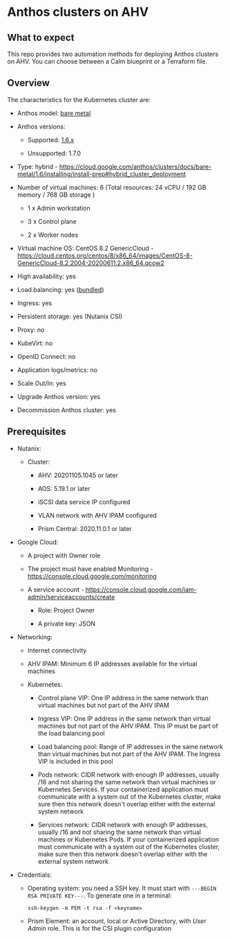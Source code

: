 # Anthos clusters on AHV

## What to expect

This repo provides two automation methods for deploying Anthos clusters on AHV. You can choose between a Calm blueprint or a Terraform file.

## Overview

The characteristics for the Kubernetes cluster are:

* Anthos model: [bare metal](https://cloud.google.com/anthos/clusters/docs/bare-metal/1.6/concepts/about-bare-metal)

* Anthos versions:

  * Supported: [1.6.x](https://cloud.google.com/anthos/docs/resources/partner-platforms#nutanix)

  * Unsupported: 1.7.0

* Type: hybrid - <https://cloud.google.com/anthos/clusters/docs/bare-metal/1.6/installing/install-prep#hybrid_cluster_deployment>

* Number of virtual machines: 6 (Total resources: 24 vCPU / 192 GB memory / 768 GB storage )

  * 1 x Admin workstation

  * 3 x Control plane

  * 2 x Worker nodes

* Virtual machine OS: CentOS 8.2 GenericCloud - <https://cloud.centos.org/centos/8/x86_64/images/CentOS-8-GenericCloud-8.2.2004-20200611.2.x86_64.qcow2>

* High availability: yes

* Load balancing: yes ([bundled](https://cloud.google.com/anthos/clusters/docs/bare-metal/1.6/installing/load-balance))

* Ingress: yes

* Persistent storage: yes (Nutanix CSI)

* Proxy: no

* KubeVirt: no

* OpenID Connect: no

* Application logs/metrics: no

* Scale Out/In: yes

* Upgrade Anthos version: yes

* Decommission Anthos cluster: yes

## Prerequisites

* Nutanix:

  * Cluster:

    * AHV: 20201105.1045 or later

    * AOS: 5.19.1 or later

    * iSCSI data service IP configured

    * VLAN network with AHV IPAM configured

    * Prism Central: 2020.11.0.1 or later

* Google Cloud:

  * A project with Owner role

  * The project must have enabled Monitoring - <https://console.cloud.google.com/monitoring>

  * A service account - <https://console.cloud.google.com/iam-admin/serviceaccounts/create>

    * Role: Project Owner

    * A private key: JSON

* Networking:

  * Internet connectivity

  * AHV IPAM: Minimum 6 IP addresses available for the virtual machines

  * Kubernetes:

    * Control plane VIP: One IP address in the same network than virtual machines but not part of the AHV IPAM

    * Ingress VIP: One IP address in the same network than virtual machines but not part of the AHV IPAM. This IP must be part of the load balancing pool

    * Load balancing pool: Range of IP addresses in the same network than virtual machines but not part of the AHV IPAM. The Ingress VIP is included in this pool

    * Pods network: CIDR network with enough IP addresses, usually /16 and not sharing the same network than virtual machines or Kubernetes Services. If your containerized application must communicate with a system out of the Kubernetes cluster, make sure then this network doesn't overlap either with the external system network

    * Services network: CIDR network with enough IP addresses, usually /16 and not sharing the same network than virtual machines or Kubernetes Pods. If your containerized application must communicate with a system out of the Kubernetes cluster, make sure then this network doesn't overlap either with the external system network

* Credentials:

  * Operating system: you need a SSH key. It must start with `---BEGIN RSA PRIVATE KEY---`. To generate one in a terminal:

    ```console
    ssh-keygen -m PEM -t rsa -f <keyname>
    ```

  * Prism Element: an account, local or Active Directory, with *User Admin* role. This is for the CSI plugin configuration